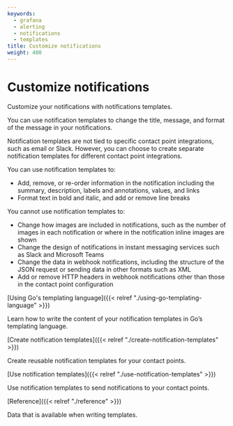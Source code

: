 ```yaml
---
keywords:
  - grafana
  - alerting
  - notifications
  - templates
title: Customize notifications
weight: 400
---
```


# Customize notifications

Customize your notifications with notifications templates.

You can use notification templates to change the title, message, and format of the message in your notifications.

Notification templates are not tied to specific contact point integrations, such as email or Slack. However, you can choose to create separate notification templates for different contact point integrations.

You can use notification templates to:

- Add, remove, or re-order information in the notification including the summary, description, labels and annotations, values, and links
- Format text in bold and italic, and add or remove line breaks

You cannot use notification templates to:

- Change how images are included in notifications, such as the number of images in each notification or where in the notification inline images are shown
- Change the design of notifications in instant messaging services such as Slack and Microsoft Teams
- Change the data in webhook notifications, including the structure of the JSON request or sending data in other formats such as XML
- Add or remove HTTP headers in webhook notifications other than those in the contact point configuration

[Using Go's templating language]({{< relref "./using-go-templating-language" >}})

Learn how to write the content of your notification templates in Go’s templating language.

[Create notification templates]({{< relref "./create-notification-templates" >}})

Create reusable notification templates for your contact points.

[Use notification templates]({{< relref "./use-notification-templates" >}})

Use notification templates to send notifications to your contact points.

[Reference]({{< relref "./reference" >}})

Data that is available when writing templates.
